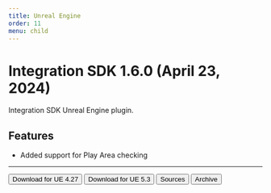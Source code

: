 ```yaml
---
title: Unreal Engine
order: 11
menu: child
---
```


# Integration SDK 1.6.0 (April 23, 2024)

Integration SDK Unreal Engine plugin.

## Features
- Added support for Play Area checking

<hr>
<button onclick="window.open('https://github.com/arvi-vr/unreal-integration/releases/download/1.6.0/ARVIIntegration_UE4.27.zip')" type="button" class="btn btn-dark btn-lg">Download for UE 4.27</button>
<button onclick="window.open('https://github.com/arvi-vr/unreal-integration/releases/download/1.6.0/ARVIIntegration_UE5.3.zip')" type="button" class="btn btn-dark btn-lg">Download for UE 5.3</button>
<button onclick="window.open('https://github.com/arvi-vr/unreal-integration')" type="button" class="btn btn-dark btn-lg">Sources</button>
<button onclick="window.open('https://github.com/arvi-vr/unreal-integration/releases')" type="button" class="btn btn-dark btn-lg">Archive</button>
